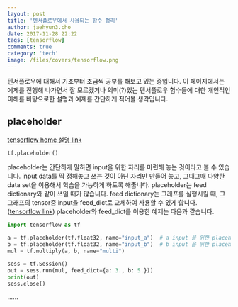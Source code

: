 ```yaml
---
layout: post
title: '텐서플로우에서 사용되는 함수 정리'
author: jaehyun3.cho
date: 2017-11-28 22:22
tags: [tensorflow]
comments: true
category: 'tech'
image: /files/covers/tensorflow.png
---
```


텐서플로우에 대해서 기초부터 조금씩 공부를 해보고 있는 중입니다. 이 페이지에서는 예제를 진행해 나가면서 잘 모르겠거나 의미(?)있는 텐서플로우 함수들에 대한 개인적인 이해를 바탕으로한 설명과 예제를 간단하게 적어볼 생각입니다.

## placeholder

[tensorflow home 설명 link](https://www.tensorflow.org/api_docs/python/tf/placeholder)
```python
tf.placeholder()
```

placeholder는 간단하게 말하면 input을 위한 자리를 마련해 놓는 것이라고 볼 수 있습니다. input data를 딱 정해놓고 쓰는 것이 아닌 자리만 만들어 놓고, 그때그때 다양한 data set을 이용해서 학습을 가능하게 하도록 해줍니다. placeholder는 feed dictionary와 같이 쓰일 때가 많습니다. feed dictionary는 그래프를 실행시킬 때, 그 그래프의 tensor중 input을 feed_dict로 교체하여 사용할 수 있게 합니다.([tensorflow link](https://www.tensorflow.org/api_guides/python/reading_data#Feeding)) placeholder와 feed_dict를 이용한 예제는 다음과 같습니다.
```python
import tensorflow as tf

a = tf.placeholder(tf.float32, name="input_a")  # a input 을 위한 placeholder 생성
b = tf.placeholder(tf.float32, name="input_b")  # b input 을 위한 placeholder 생성
mul = tf.multiply(a, b, name="multi")

sess = tf.Session()
out = sess.run(mul, feed_dict={a: 3., b: 5.}))
print(out)
sess.close()
```


......